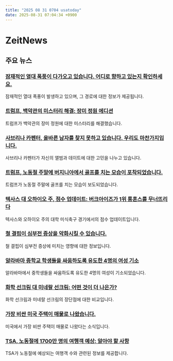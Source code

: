 ```yaml
---
title: "2025 08 31 0704 usatoday"
date: 2025-08-31 07:04:34 +0900
---
```


# ZeitNews
## 주요 뉴스
### [잠재적인 열대 폭풍이 다가오고 있습니다. 어디로 향하고 있는지 확인하세요.](https://www.usatoday.com/story/news/nation/2025/08/30/tropical-storm-wave-atlantic/85891862007/)
잠재적인 열대 폭풍이 발생하고 있으며, 그 경로에 대한 정보가 제공됩니다.

### [트럼프, 백악관의 미스터리 해결: 장미 정원 에디션](https://www.usatoday.com/story/news/politics/2025/08/30/trump-solves-white-house-rose-garden-mystery/85911464007/)
트럼프가 백악관의 장미 정원에 대한 미스터리를 해결했습니다.

### [사브리나 카펜터, 올바른 남자를 찾지 못하고 있습니다. 우리도 마찬가지입니다.](https://www.usatoday.com/story/opinion/columnist/2025/08/30/sabrina-carpenter-mans-best-friend-album-dating/85894827007/)
사브리나 카펜터가 자신의 앨범과 데이트에 대한 고민을 나누고 있습니다.

### [트럼프, 노동절 주말에 버지니아에서 골프를 치는 모습이 포착되었습니다.](https://www.usatoday.com/story/news/politics/2025/08/30/trump-spotted-golfing-in-virginia-over-labor-day-weekend/85907722007/)
트럼프가 노동절 주말에 골프를 치는 모습이 보도되었습니다.

### [텍사스 대 오하이오 주, 점수 업데이트: 버크아이즈가 1위 롱혼스를 무너뜨리다](https://www.usatoday.com/story/sports/ncaaf/2025/08/30/texas-ohio-state-live-updates-score/85847248007/)
텍사스와 오하이오 주의 대학 미식축구 경기에서의 점수 업데이트입니다.

### [철 결핍이 심부전 증상을 악화시킬 수 있습니다.](https://www.usatoday.com/story/news/money/2025/08/30/iron-deficiency-can-worsen-heart-failure-symptoms/85872188007/)
철 결핍이 심부전 증상에 미치는 영향에 대한 정보입니다.

### [알라바마 중학교 학생들을 싸움하도록 유도한 4명의 여성 기소](https://www.usatoday.com/story/news/nation/2025/08/30/alabama-women-fight-middle-school/85909438007/)
알라바마에서 중학생들을 싸움하도록 유도한 4명의 여성이 기소되었습니다.

### [화학 선크림 대 미네랄 선크림: 어떤 것이 더 나은가?](https://www.usatoday.com/story/life/health-wellness/2025/08/30/chemical-sunscreen-vs-mineral-sunscreen/85846712007/)
화학 선크림과 미네랄 선크림의 장단점에 대한 비교입니다.

### [가장 비싼 미국 주택이 매물로 나왔습니다.](https://www.usatoday.com/story/money/personalfinance/real-estate/2025/08/30/most-expensive-home-us-for-sale/85872188007/)
미국에서 가장 비싼 주택이 매물로 나왔다는 소식입니다.

### [TSA, 노동절에 1700만 명의 여행객 예상: 알아야 할 사항](https://www.usatoday.com/story/travel/airline-news/2025/08/29/tsa-labor-day-screening-tips/85885766007/)
TSA가 노동절에 예상되는 여행객 수와 관련된 정보를 제공합니다.